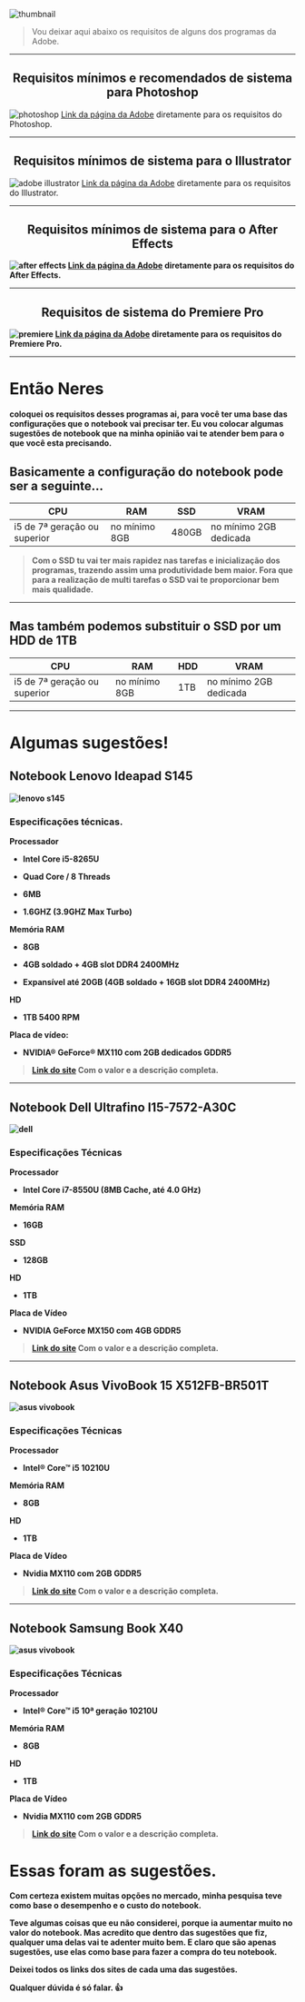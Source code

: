 
![thumbnail](imagens/thumbnail.png)
> Vou deixar aqui abaixo os requisitos de alguns dos programas da Adobe.


***

<h2 align="center"><strong>Requisitos mínimos e recomendados de sistema para Photoshop</strong></h2>

 ![photoshop](imagens/photoshop.png)
 [Link da página da Adobe](https://helpx.adobe.com/br/photoshop/system-requirements.html "Link da página da Adobe diretamente para os requisitos do Photoshop.") diretamente para os requisitos do Photoshop.

***

 <h2 align="center"><strong>Requisitos mínimos de sistema para o Illustrator</strong></h2>

 ![adobe illustrator](imagens/adobeillustrator.png)
 [Link da página da Adobe](https://helpx.adobe.com/br/illustrator/system-requirements.html "Link da página da Adobe diretamente para os requisitos do Illustrator.") diretamente para os requisitos do Illustrator.


***

<h2 align="center"><strong>Requisitos mínimos de sistema para o After Effects<strong></h2>

 ![after effects](imagens/aftereffects.png)
 [Link da página da Adobe](https://helpx.adobe.com/br/after-effects/user-guide.html/br/after-effects/system-requirements.ug.html "Link da página da Adobe diretamente para os requisitos do After Effects.") diretamente para os requisitos do After Effects.


***

<h2 align="center"><strong>Requisitos de sistema do Premiere Pro</strong></h2>

 ![premiere](imagens/premiere.png)
 [Link da página da Adobe](https://helpx.adobe.com/br/premiere-pro/user-guide.html/br/premiere-pro/system-requirements.ug.html "Link da página da Adobe diretamente para os requisitos do Premiere Pro.") diretamente para os requisitos do Premiere Pro.


***
# Então Neres

 coloquei os requisitos desses programas ai, para você ter uma base das configurações que o notebook vai precisar ter. Eu vou colocar algumas sugestões de notebook que na minha opinião vai te atender bem para o que você esta precisando.

## Basicamente a configuração do notebook pode ser a seguinte...

CPU | RAM | SSD | VRAM |
--- | --- | --- | ---- |
i5 de 7ª geração ou superior | no mínimo 8GB | 480GB | no mínimo 2GB dedicada |

> Com o SSD tu vai ter mais rapidez nas tarefas e inicialização dos programas, trazendo assim uma produtividade bem maior. Fora que para a realização de multi tarefas o SSD  vai te proporcionar bem mais qualidade.
---
## Mas também podemos substituir o SSD por um HDD de 1TB

CPU | RAM | HDD | VRAM |
--- | --- | --- | ---- |
i5 de 7ª geração ou superior | no mínimo 8GB | 1TB | no mínimo 2GB dedicada |

***

# Algumas sugestões!
## Notebook Lenovo Ideapad S145
![lenovo s145](imagens/lenovoideapads145.png)

### Especificações técnicas.
**Processador**
- Intel Core i5-8265U

- Quad Core / 8 Threads

- 6MB

- 1.6GHZ (3.9GHZ Max Turbo)

**Memória RAM**
- 8GB

- 4GB soldado + 4GB slot DDR4 2400MHz

- Expansível até 20GB (4GB soldado + 16GB slot DDR4 2400MHz)

**HD**
- 1TB 5400 RPM

**Placa de vídeo:**
- NVIDIA® GeForce® MX110 com 2GB dedicados GDDR5

>[Link do site](https://www.kabum.com.br/cgi-local/site/produtos/descricao_ofertas.cgi?codigo=115256 "Notebook Lenovo Ideapad S145") Com o valor e a descrição completa.

---
## Notebook Dell Ultrafino I15-7572-A30C 
![dell](imagens/dell01.png)

### Especificações Técnicas

**Processador**
- Intel Core i7-8550U (8MB Cache, até 4.0 GHz)

**Memória RAM**
- 16GB

**SSD**
- 128GB

**HD**
- 1TB

**Placa de Vídeo**	
- NVIDIA GeForce MX150 com 4GB GDDR5

>[Link do site](https://www.realnovidades.com/item/Notebook-Dell-Ultrafino-I15%252d7572%252dA30C-Intel-Core-i7-16GB-(GeForce-MX150-com-4GB)-1TB-128GB-SSD-Tela-Full-HD-.html "Notebook Dell Ultrafino I15-7572-A30C") Com o valor e a descrição completa.
---
## Notebook Asus VivoBook 15 X512FB-BR501T
![asus vivobook](imagens/asusvivobookx512480.png)

### Especificações Técnicas

**Processador**
- Intel® Core™ i5 10210U

**Memória RAM**
- 8GB

**HD**
- 1TB

**Placa de Vídeo**	
- Nvidia MX110 com 2GB GDDR5

 >[Link do site](https://www.fastshop.com.br/web/p/d/UXX512FBBR501_PRD/notebook-asus-vivobook-15-intel-core-i5-10210u-8gb-1tb-tela-de-156-nvidia-mx110-cinza-x512fb-br501t "Notebook Asus VivoBook 15 X512FB-BR501T") Com o valor e a descrição completa.

 ---

 ## Notebook Samsung Book X40
![asus vivobook](imagens/samsungBookX40.png)

### Especificações Técnicas

**Processador**
- Intel® Core™ i5 10ª geração 10210U

**Memória RAM**
- 8GB

**HD**
- 1TB

**Placa de Vídeo**	
- Nvidia MX110 com 2GB GDDR5

 >[Link do site](https://www.magazineluiza.com.br/notebook-samsung-book-x40-intel-core-i5-8gb-1tb-156-placa-de-video-2gb-windows-10/p/225395600/in/nsbo/ "Notebook Samsung Book X40") Com o valor e a descrição completa.
 
 # Essas foram as sugestões. 

 Com certeza existem muitas opções no mercado, minha pesquisa teve como base o desempenho e o custo do notebook.

 Teve algumas coisas que eu não considerei, porque ia aumentar muito no valor do notebook. Mas acredito que dentro das sugestões que fiz, qualquer uma delas vai te adenter muito bem. E claro que são apenas sugestões, use
 elas como base para fazer a compra do teu notebook.

 Deixei todos os links dos sites de cada uma das sugestões.

 Qualquer dúvida é só falar. :+1:
